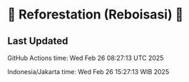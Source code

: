 
# 🌳 Reforestation (Reboisasi) 🌲

## Last Updated

GitHub Actions time: Wed Feb 26 08:27:13 UTC 2025

Indonesia/Jakarta time: Wed Feb 26 15:27:13 WIB 2025
